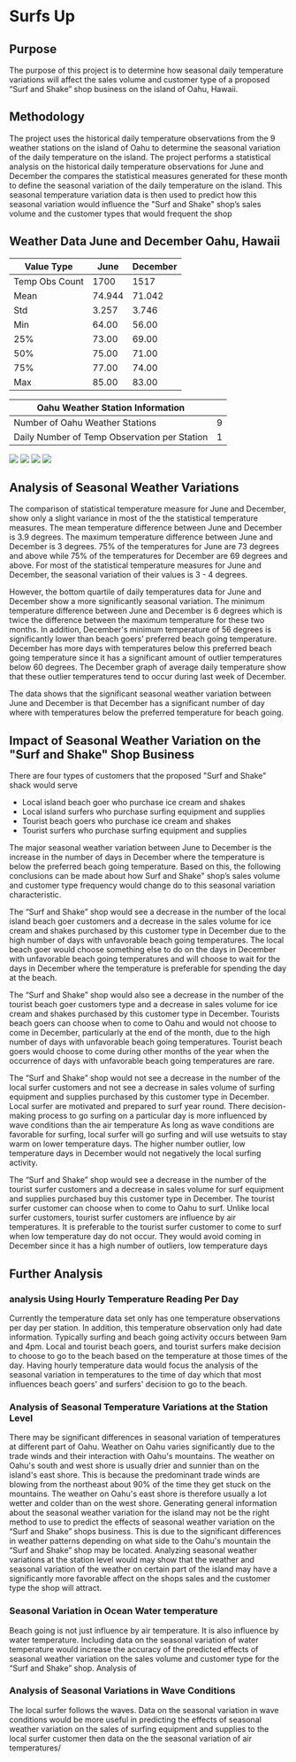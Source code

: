 # Surfs Up

## Purpose

The purpose of this project is to determine how seasonal daily temperature variations will affect the sales volume and customer type of a proposed “Surf and Shake” shop business on the island of Oahu, Hawaii. 

## Methodology

The project uses the historical daily temperature observations from the 9 weather stations on the island of Oahu to determine the seasonal variation of the daily temperature on the island. The project performs a statistical analysis on the historical daily temperature observations for June and December the compares the statistical measures generated for these month to define the seasonal variation of the daily temperature on the island. 
This seasonal temperature variation data is then used to predict how this seasonal variation would influence the "Surf and Shake" shop’s sales volume and the customer types that would frequent the shop

## Weather Data June and December Oahu, Hawaii

|   Value Type  |  June |December|
|---------------|-------|--------|
|Temp Obs Count |1700   |1517    |
| Mean          |74.944 |71.042  |
| Std           |3.257  |3.746   |
| Min           |64.00  |56.00   |
| 25%           |73.00  |69.00   |
| 50%           |75.00  |71.00   |
| 75%           |77.00  |74.00   |
| Max           |85.00  |83.00   |

|        Oahu Weather Station Information        |   |
|------------------------------------------------|---|
| Number of Oahu Weather Stations                | 9 |
| Daily Number of Temp Observation per Station   | 1 |

<img src="https://github.com/berndab/surfs_up/blob/master/june_avg_daily_temp_all_years.png" />
<img src="https://github.com/berndab/surfs_up/blob/master/december_avg_daily_temp_all_years.png" />
<img src="https://github.com/berndab/surfs_up/blob/master/june_daily_temp_all_years_boxplot.png" />
<img src="https://github.com/berndab/surfs_up/blob/master/december_daily_temp_all_years_boxplot.png" />

## Analysis of Seasonal Weather Variations

The comparison of statistical temperature measure for June and December, show only a slight variance in most of the the statistical temperature measures. The mean temperature difference between June and December is 3.9 degrees. The maximum temperature difference between June and December is 3 degrees. 75% of the temperatures for June are 73 degrees and above while 75% of the temperatures for December are 69 degrees and above. For most of the statistical temperature measures for June and December, the seasonal variation of their values is 3 - 4 degrees.

However, the bottom quartile of daily temperatures data for June and December show a more significantly seasonal variation. The minimum temperature difference between June and December is 6 degrees which is twice the difference between the maximum temperature for these two months. In addition, December's minimum temperature of 56 degrees is significantly lower than beach goers’ preferred beach going temperature. December has more days with temperatures below this preferred beach going temperature since it has a significant amount of outlier temperatures below 60 degrees. The December graph of average daily temperature show that these outlier temperatures tend to occur during last week of December.

The data shows that the significant seasonal weather variation between June and December is that December has a significant number of day where with temperatures below the preferred temperature for beach going.  

## Impact of Seasonal Weather Variation on the "Surf and Shake" Shop Business

There are four types of customers that the proposed "Surf and Shake" shack would serve
* Local island beach goer who purchase ice cream and shakes
* Local island surfers who purchase surfing equipment and supplies
* Tourist beach goers who purchase ice cream and shakes
* Tourist surfers who purchase surfing equipment and supplies

The major seasonal weather variation between June to December is the increase in the number of days in December where the temperature is below the preferred beach going temperature. Based on this, the following conclusions can be made about how Surf and Shake" shop’s sales volume and customer type frequency would change do to this seasonal variation characteristic.

The “Surf and Shake” shop would see a decrease in the number of the local island beach goer customers and a decrease in the sales volume for ice cream and shakes purchased by this customer type in December due to the high number of days with unfavorable beach going temperatures. The local beach goer would choose something else to do on the days in December with unfavorable beach going temperatures and will choose to wait for the days in December where the temperature is preferable for spending the day at the beach.

The “Surf and Shake” shop would also see a decrease in the number of the tourist beach goer customers type and a decrease in sales volume for ice cream and shakes purchased by this customer type in December. Tourists beach goers can choose when to come to Oahu and would not choose to come in December, particularly at the end of the month, due to the high number of days with unfavorable beach going temperatures. Tourist beach goers would choose to come during other months of the year when the occurrence of days with unfavorable beach going temperatures are rare.  

The “Surf and Shake” shop would not see a decrease in the number of the local surfer customers and not see a decrease in sales volume of surfing equipment and supplies purchased by this customer type in December.  Local surfer are motivated and prepared to surf year round. There decision-making process to go surfing on a particular day is more influenced by wave conditions than the air temperature As long as wave conditions are favorable for surfing, local surfer will go surfing and will use wetsuits to stay warm on lower temperature days. The higher number outlier, low temperature days in December would not negatively the local surfing activity. 

The “Surf and Shake” shop would see a decrease in the number of the tourist surfer customers and a decrease in sales volume for surf equipment and supplies purchased buy this customer type in December. The tourist surfer customer can choose when to come to Oahu to surf. Unlike local surfer customers, tourist surfer customers are influence by air temperatures. It is preferable to the tourist surfer customer to come to surf when low temperature day do not occur. They would avoid coming in December since it has a high number of outliers, low temperature days 


## Further Analysis

### analysis Using Hourly Temperature Reading Per Day

Currently the temperature data set only has one temperature observations per day per station. In addition, this temperature observation only had date information. Typically surfing and beach going activity occurs between 9am and 4pm. Local and tourist beach goers, and tourist surfers make decision to choose to go to the beach based on the temperature at those times of the day. Having hourly temperature data would focus the analysis of the seasonal variation in temperatures to the time of day which that most influences beach goers' and surfers' decision to go to the beach.  

### Analysis of Seasonal Temperature Variations at the Station Level

There may be significant differences in seasonal variation of temperatures at different part of Oahu. Weather on Oahu varies significantly due to the trade winds and their interaction with Oahu's mountains. The weather on Oahu's south and west shore is usually drier and sunnier than on the island's east shore. This is because the predominant trade winds are blowing from the northeast about 90% of the time they get stuck on the mountains. The weather on Oahu's east shore is therefore usually a lot wetter and colder than on the west shore. 
Generating general information about the seasonal weather variation for the island may not be the right method to use to predict the effects of seasonal weather variation on the “Surf and Shake” shops business. This is due to the significant differences in weather patterns depending on what side to the Oahu's mountain the “Surf and Shake” shop may be located. 
Analyzing seasonal weather variations at the station level would may show that the weather and seasonal variation of the weather on certain part of the island may have a significantly more favorable affect on the shops sales and the customer type the shop will attract. 

### Seasonal Variation in Ocean Water temperature

Beach going is not just influence by air temperature. It is also influence by water temperature. Including data on the seasonal variation of water temperature would increase the accuracy of the predicted effects of seasonal weather variation on the sales volume and customer type for the “Surf and Shake” shop. Analysis of

### Analysis of Seasonal Variations in Wave Conditions

The local surfer follows the waves. Data on the seasonal variation in wave conditions would be more useful in predicting the effects of seasonal weather variation on the sales of surfing equipment and supplies to the local surfer customer then data on the the seasonal variation of air temperatures/ 
